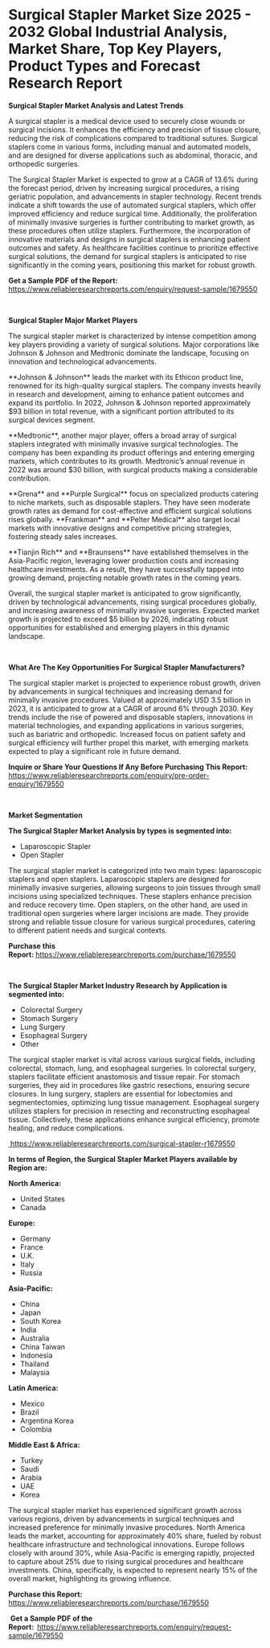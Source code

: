 <p><h1>Surgical Stapler Market Size 2025 - 2032 Global Industrial Analysis, Market Share, Top Key Players, Product Types and Forecast Research Report</h1></p><p><strong>Surgical Stapler Market Analysis and Latest Trends</strong></p>
<p><p>A surgical stapler is a medical device used to securely close wounds or surgical incisions. It enhances the efficiency and precision of tissue closure, reducing the risk of complications compared to traditional sutures. Surgical staplers come in various forms, including manual and automated models, and are designed for diverse applications such as abdominal, thoracic, and orthopedic surgeries.</p><p>The Surgical Stapler Market is expected to grow at a CAGR of 13.6% during the forecast period, driven by increasing surgical procedures, a rising geriatric population, and advancements in stapler technology. Recent trends indicate a shift towards the use of automated surgical staplers, which offer improved efficiency and reduce surgical time. Additionally, the proliferation of minimally invasive surgeries is further contributing to market growth, as these procedures often utilize staplers. Furthermore, the incorporation of innovative materials and designs in surgical staplers is enhancing patient outcomes and safety. As healthcare facilities continue to prioritize effective surgical solutions, the demand for surgical staplers is anticipated to rise significantly in the coming years, positioning this market for robust growth.</p></p>
<p><strong>Get a Sample PDF of the Report:&nbsp;</strong> <a href="https://www.reliableresearchreports.com/enquiry/request-sample/1679550?utm_campaign=2724&utm_medium=2&utm_source=Github&utm_content=ia&utm_term=16042025&utm_id=surgical-stapler">https://www.reliableresearchreports.com/enquiry/request-sample/1679550</a></p>
<p>&nbsp;</p>
<p><strong>Surgical Stapler Major Market Players</strong></p>
<p><p>The surgical stapler market is characterized by intense competition among key players providing a variety of surgical solutions. Major corporations like Johnson & Johnson and Medtronic dominate the landscape, focusing on innovation and technological advancements.</p><p>**Johnson & Johnson** leads the market with its Ethicon product line, renowned for its high-quality surgical staplers. The company invests heavily in research and development, aiming to enhance patient outcomes and expand its portfolio. In 2022, Johnson & Johnson reported approximately $93 billion in total revenue, with a significant portion attributed to its surgical devices segment.</p><p>**Medtronic**, another major player, offers a broad array of surgical staplers integrated with minimally invasive surgical technologies. The company has been expanding its product offerings and entering emerging markets, which contributes to its growth. Medtronic’s annual revenue in 2022 was around $30 billion, with surgical products making a considerable contribution.</p><p>**Grena** and **Purple Surgical** focus on specialized products catering to niche markets, such as disposable staplers. They have seen moderate growth rates as demand for cost-effective and efficient surgical solutions rises globally. **Frankman** and **Pelter Medical** also target local markets with innovative designs and competitive pricing strategies, fostering steady sales increases.</p><p>**Tianjin Rich** and **Braunsens** have established themselves in the Asia-Pacific region, leveraging lower production costs and increasing healthcare investments. As a result, they have successfully tapped into growing demand, projecting notable growth rates in the coming years.</p><p>Overall, the surgical stapler market is anticipated to grow significantly, driven by technological advancements, rising surgical procedures globally, and increasing awareness of minimally invasive surgeries. Expected market growth is projected to exceed $5 billion by 2026, indicating robust opportunities for established and emerging players in this dynamic landscape.</p></p>
<p>&nbsp;</p>
<p><strong>What Are The Key Opportunities For Surgical Stapler Manufacturers?</strong></p>
<p><p>The surgical stapler market is projected to experience robust growth, driven by advancements in surgical techniques and increasing demand for minimally invasive procedures. Valued at approximately USD 3.5 billion in 2023, it is anticipated to grow at a CAGR of around 6% through 2030. Key trends include the rise of powered and disposable staplers, innovations in material technologies, and expanding applications in various surgeries, such as bariatric and orthopedic. Increased focus on patient safety and surgical efficiency will further propel this market, with emerging markets expected to play a significant role in future demand.</p></p>
<p><strong>Inquire or Share Your Questions If Any Before Purchasing This Report:</strong> <a href="https://www.reliableresearchreports.com/enquiry/pre-order-enquiry/1679550?utm_campaign=2724&utm_medium=2&utm_source=Github&utm_content=ia&utm_term=16042025&utm_id=surgical-stapler">https://www.reliableresearchreports.com/enquiry/pre-order-enquiry/1679550</a></p>
<p>&nbsp;</p>
<p><strong>Market Segmentation</strong></p>
<p><strong>The Surgical Stapler Market Analysis by types is segmented into:</strong></p>
<p><ul><li>Laparoscopic Stapler</li><li>Open Stapler</li></ul></p>
<p><p>The surgical stapler market is categorized into two main types: laparoscopic staplers and open staplers. Laparoscopic staplers are designed for minimally invasive surgeries, allowing surgeons to join tissues through small incisions using specialized techniques. These staplers enhance precision and reduce recovery time. Open staplers, on the other hand, are used in traditional open surgeries where larger incisions are made. They provide strong and reliable tissue closure for various surgical procedures, catering to different patient needs and surgical contexts.</p></p>
<p><strong>Purchase this Report:&nbsp;</strong><a href="https://www.reliableresearchreports.com/purchase/1679550?utm_campaign=2724&utm_medium=2&utm_source=Github&utm_content=ia&utm_term=16042025&utm_id=surgical-stapler">https://www.reliableresearchreports.com/purchase/1679550</a></p>
<p>&nbsp;</p>
<p><strong>The Surgical Stapler Market Industry Research by Application is segmented into:</strong></p>
<p><ul><li>Colorectal Surgery</li><li>Stomach Surgery</li><li>Lung Surgery</li><li>Esophageal Surgery</li><li>Other</li></ul></p>
<p><p>The surgical stapler market is vital across various surgical fields, including colorectal, stomach, lung, and esophageal surgeries. In colorectal surgery, staplers facilitate efficient anastomosis and tissue repair. For stomach surgeries, they aid in procedures like gastric resections, ensuring secure closures. In lung surgery, staplers are essential for lobectomies and segmentectomies, optimizing lung tissue management. Esophageal surgery utilizes staplers for precision in resecting and reconstructing esophageal tissue. Collectively, these applications enhance surgical efficiency, promote healing, and reduce complications.</p></p>
<p><a href="https://www.reliableresearchreports.com/surgical-stapler-r1679550?utm_campaign=2724&utm_medium=2&utm_source=Github&utm_content=ia&utm_term=16042025&utm_id=surgical-stapler">&nbsp;https://www.reliableresearchreports.com/surgical-stapler-r1679550</a></p>
<p><strong>In terms of Region, the Surgical Stapler Market Players available by Region are:</strong></p>
<p>
    <p> <strong> North America: </strong>
        <ul>
            <li>United States</li>
            <li>Canada</li>
        </ul>
        </p> 
    <p> <strong> Europe: </strong>
        <ul>
            <li>Germany</li>
            <li>France</li>
            <li>U.K.</li>
            <li>Italy</li>
            <li>Russia</li>
        </ul>
        </p> 
    <p> <strong> Asia-Pacific: </strong>
        <ul>
            <li>China</li>
            <li>Japan</li>
            <li>South Korea</li>
            <li>India</li>
            <li>Australia</li>
            <li>China Taiwan</li>
            <li>Indonesia</li>
            <li>Thailand</li>
            <li>Malaysia</li>
        </ul>
        </p> 
    <p> <strong> Latin America: </strong>
        <ul>
            <li>Mexico</li>
            <li>Brazil</li>
            <li>Argentina Korea</li>
            <li>Colombia</li>
        </ul>
        </p> 
    <p> <strong> Middle East & Africa: </strong>
        <ul>
            <li>Turkey</li>
            <li>Saudi</li>
            <li>Arabia</li>
            <li>UAE</li>
            <li>Korea</li>
        </ul>
    </p>
    </p>
<p><p>The surgical stapler market has experienced significant growth across various regions, driven by advancements in surgical techniques and increased preference for minimally invasive procedures. North America leads the market, accounting for approximately 40% share, fueled by robust healthcare infrastructure and technological innovations. Europe follows closely with around 30%, while Asia-Pacific is emerging rapidly, projected to capture about 25% due to rising surgical procedures and healthcare investments. China, specifically, is expected to represent nearly 15% of the overall market, highlighting its growing influence.</p></p>
<p><strong>Purchase this Report: </strong><a href="https://www.reliableresearchreports.com/purchase/1679550?utm_campaign=2724&utm_medium=2&utm_source=Github&utm_content=ia&utm_term=16042025&utm_id=surgical-stapler">https://www.reliableresearchreports.com/purchase/1679550</a></p>
<p>&nbsp;<strong>Get a Sample PDF of the Report:&nbsp;&nbsp;</strong><a href="https://www.reliableresearchreports.com/enquiry/request-sample/1679550?utm_campaign=2724&utm_medium=2&utm_source=Github&utm_content=ia&utm_term=16042025&utm_id=surgical-stapler">https://www.reliableresearchreports.com/enquiry/request-sample/1679550</a></p>
<p><strong></strong></p>
<p><p></p><p></p><p></p></p>